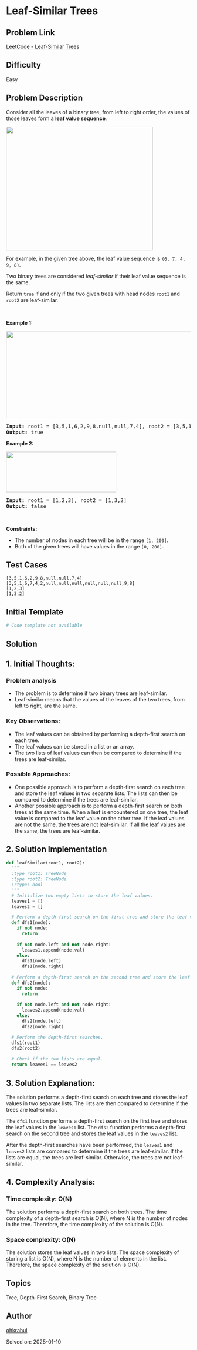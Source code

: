 # Leaf-Similar Trees

## Problem Link
[LeetCode - Leaf-Similar Trees](https://leetcode.com/problems/leaf-similar-trees/)

## Difficulty
Easy

## Problem Description
<p>Consider all the leaves of a binary tree, from&nbsp;left to right order, the values of those&nbsp;leaves form a <strong>leaf value sequence</strong><em>.</em></p>

<p><img alt="" src="https://s3-lc-upload.s3.amazonaws.com/uploads/2018/07/16/tree.png" style="width: 400px; height: 336px;" /></p>

<p>For example, in the given tree above, the leaf value sequence is <code>(6, 7, 4, 9, 8)</code>.</p>

<p>Two binary trees are considered <em>leaf-similar</em>&nbsp;if their leaf value sequence is the same.</p>

<p>Return <code>true</code> if and only if the two given trees with head nodes <code>root1</code> and <code>root2</code> are leaf-similar.</p>

<p>&nbsp;</p>
<p><strong class="example">Example 1:</strong></p>
<img alt="" src="https://assets.leetcode.com/uploads/2020/09/03/leaf-similar-1.jpg" style="width: 600px; height: 237px;" />
<pre>
<strong>Input:</strong> root1 = [3,5,1,6,2,9,8,null,null,7,4], root2 = [3,5,1,6,7,4,2,null,null,null,null,null,null,9,8]
<strong>Output:</strong> true
</pre>

<p><strong class="example">Example 2:</strong></p>
<img alt="" src="https://assets.leetcode.com/uploads/2020/09/03/leaf-similar-2.jpg" style="width: 300px; height: 110px;" />
<pre>
<strong>Input:</strong> root1 = [1,2,3], root2 = [1,3,2]
<strong>Output:</strong> false
</pre>

<p>&nbsp;</p>
<p><strong>Constraints:</strong></p>

<ul>
	<li>The number of nodes in each tree will be in the range <code>[1, 200]</code>.</li>
	<li>Both of the given trees will have values in the range <code>[0, 200]</code>.</li>
</ul>


## Test Cases
```
[3,5,1,6,2,9,8,null,null,7,4]
[3,5,1,6,7,4,2,null,null,null,null,null,null,9,8]
[1,2,3]
[1,3,2]
```

## Initial Template
```python
# Code template not available
```

## Solution
## 1. Initial Thoughts:
### Problem analysis
- The problem is to determine if two binary trees are leaf-similar.
- Leaf-similar means that the values of the leaves of the two trees, from left to right, are the same.

### Key Observations:

- The leaf values can be obtained by performing a depth-first search on each tree.
- The leaf values can be stored in a list or an array.
- The two lists of leaf values can then be compared to determine if the trees are leaf-similar.

### Possible Approaches:

- One possible approach is to perform a depth-first search on each tree and store the leaf values in two separate lists. The lists can then be compared to determine if the trees are leaf-similar.
- Another possible approach is to perform a depth-first search on both trees at the same time. When a leaf is encountered on one tree, the leaf value is compared to the leaf value on the other tree. If the leaf values are not the same, the trees are not leaf-similar. If all the leaf values are the same, the trees are leaf-similar.

## 2. Solution Implementation
```python
def leafSimilar(root1, root2):
  """
  :type root1: TreeNode
  :type root2: TreeNode
  :rtype: bool
  """
  # Initialize two empty lists to store the leaf values.
  leaves1 = []
  leaves2 = []

  # Perform a depth-first search on the first tree and store the leaf values in the first list.
  def dfs1(node):
    if not node:
      return
    
    if not node.left and not node.right:
      leaves1.append(node.val)
    else:
      dfs1(node.left)
      dfs1(node.right)
  
  # Perform a depth-first search on the second tree and store the leaf values in the second list.
  def dfs2(node):
    if not node:
      return
    
    if not node.left and not node.right:
      leaves2.append(node.val)
    else:
      dfs2(node.left)
      dfs2(node.right)

  # Perform the depth-first searches.
  dfs1(root1)
  dfs2(root2)
  
  # Check if the two lists are equal.
  return leaves1 == leaves2
```

## 3. Solution Explanation:

The solution performs a depth-first search on each tree and stores the leaf values in two separate lists. The lists are then compared to determine if the trees are leaf-similar.

The `dfs1` function performs a depth-first search on the first tree and stores the leaf values in the `leaves1` list. The `dfs2` function performs a depth-first search on the second tree and stores the leaf values in the `leaves2` list.

After the depth-first searches have been performed, the `leaves1` and `leaves2` lists are compared to determine if the trees are leaf-similar. If the lists are equal, the trees are leaf-similar. Otherwise, the trees are not leaf-similar.

## 4. Complexity Analysis:
### Time complexity: O(N)

The solution performs a depth-first search on both trees. The time complexity of a depth-first search is O(N), where N is the number of nodes in the tree. Therefore, the time complexity of the solution is O(N).

### Space complexity: O(N)

The solution stores the leaf values in two lists. The space complexity of storing a list is O(N), where N is the number of elements in the list. Therefore, the space complexity of the solution is O(N).

## Topics
Tree, Depth-First Search, Binary Tree

## Author
[ohkrahul](https://github.com/ohkrahul)

Solved on: 2025-01-10
